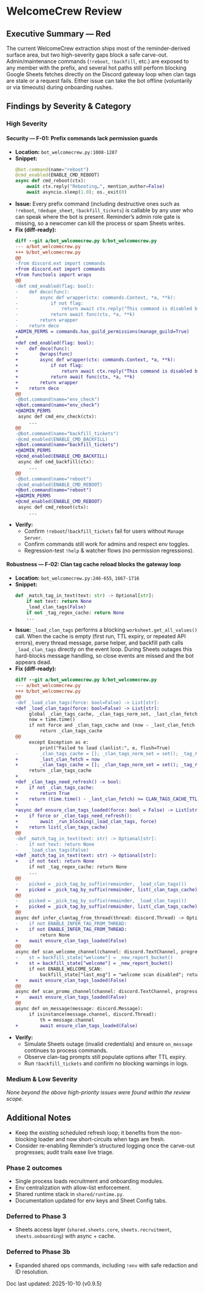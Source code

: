 # WelcomeCrew Review

## Executive Summary — **Red**
The current WelcomeCrew extraction ships most of the reminder-derived surface area, but two high-severity gaps block a safe carve-out. Admin/maintenance commands (`!reboot`, `!backfill`, etc.) are exposed to any member with the prefix, and several hot paths still perform blocking Google Sheets fetches directly on the Discord gateway loop when clan tags are stale or a request fails. Either issue can take the bot offline (voluntarily or via timeouts) during onboarding rushes.

## Findings by Severity & Category

### High Severity

#### Security — F-01: Prefix commands lack permission guards
* **Location:** `bot_welcomecrew.py:1008-1287`
* **Snippet:**
  ```py
  @bot.command(name="reboot")
  @cmd_enabled(ENABLE_CMD_REBOOT)
  async def cmd_reboot(ctx):
      await ctx.reply("Rebooting…", mention_author=False)
      await asyncio.sleep(1.0); os._exit(0)
  ```
* **Issue:** Every prefix command (including destructive ones such as `!reboot`, `!dedupe_sheet`, `!backfill_tickets`) is callable by any user who can speak where the bot is present. Reminder’s admin role gate is missing, so a newcomer can kill the process or spam Sheets writes.
* **Fix (diff-ready):**
  ```diff
  diff --git a/bot_welcomecrew.py b/bot_welcomecrew.py
  --- a/bot_welcomecrew.py
  +++ b/bot_welcomecrew.py
  @@
  -from discord.ext import commands
  +from discord.ext import commands
  +from functools import wraps
  @@
  -def cmd_enabled(flag: bool):
  -    def deco(func):
  -        async def wrapper(ctx: commands.Context, *a, **k):
  -            if not flag:
  -                return await ctx.reply("This command is disabled by env flag.", mention_author=False)
  -            return await func(ctx, *a, **k)
  -        return wrapper
  -    return deco
  +ADMIN_PERMS = commands.has_guild_permissions(manage_guild=True)
  +
  +def cmd_enabled(flag: bool):
  +    def deco(func):
  +        @wraps(func)
  +        async def wrapper(ctx: commands.Context, *a, **k):
  +            if not flag:
  +                return await ctx.reply("This command is disabled by env flag.", mention_author=False)
  +            return await func(ctx, *a, **k)
  +        return wrapper
  +    return deco
  @@
  -@bot.command(name="env_check")
  +@bot.command(name="env_check")
  +@ADMIN_PERMS
   async def cmd_env_check(ctx):
       ...
  @@
  -@bot.command(name="backfill_tickets")
  -@cmd_enabled(ENABLE_CMD_BACKFILL)
  +@bot.command(name="backfill_tickets")
  +@ADMIN_PERMS
  +@cmd_enabled(ENABLE_CMD_BACKFILL)
   async def cmd_backfill(ctx):
       ...
  @@
  -@bot.command(name="reboot")
  -@cmd_enabled(ENABLE_CMD_REBOOT)
  +@bot.command(name="reboot")
  +@ADMIN_PERMS
  +@cmd_enabled(ENABLE_CMD_REBOOT)
   async def cmd_reboot(ctx):
       ...
  ```
* **Verify:**
  - Confirm `!reboot`/`!backfill_tickets` fail for users without `Manage Server`.
  - Confirm commands still work for admins and respect env toggles.
  - Regression-test `!help` & watcher flows (no permission regressions).

#### Robustness — F-02: Clan tag cache reload blocks the gateway loop
* **Location:** `bot_welcomecrew.py:246-655`, `1667-1716`
* **Snippet:**
  ```py
  def _match_tag_in_text(text: str) -> Optional[str]:
      if not text: return None
      _load_clan_tags(False)
      if not _tag_regex_cache: return None
      ...
  ```
* **Issue:** `_load_clan_tags` performs a blocking `worksheet.get_all_values()` call. When the cache is empty (first run, TTL expiry, or repeated API errors), every thread message, parse helper, and backfill path calls `_load_clan_tags` directly on the event loop. During Sheets outages this hard-blocks message handling, so close events are missed and the bot appears dead.
* **Fix (diff-ready):**
  ```diff
  diff --git a/bot_welcomecrew.py b/bot_welcomecrew.py
  --- a/bot_welcomecrew.py
  +++ b/bot_welcomecrew.py
  @@
  -def _load_clan_tags(force: bool=False) -> List[str]:
  +def _load_clan_tags(force: bool=False) -> List[str]:
       global _clan_tags_cache, _clan_tags_norm_set, _last_clan_fetch, _tag_regex_cache
       now = time.time()
       if not force and _clan_tags_cache and (now - _last_clan_fetch < CLAN_TAGS_CACHE_TTL_SEC):
           return _clan_tags_cache
  @@
       except Exception as e:
           print("Failed to load clanlist:", e, flush=True)
  -        _clan_tags_cache = []; _clan_tags_norm_set = set(); _tag_regex_cache = None
  +        _last_clan_fetch = now
  +        _clan_tags_cache = []; _clan_tags_norm_set = set(); _tag_regex_cache = None
       return _clan_tags_cache
  +
  +def _clan_tags_need_refresh() -> bool:
  +    if not _clan_tags_cache:
  +        return True
  +    return (time.time() - _last_clan_fetch) >= CLAN_TAGS_CACHE_TTL_SEC
  +
  +async def ensure_clan_tags_loaded(force: bool = False) -> List[str]:
  +    if force or _clan_tags_need_refresh():
  +        await _run_blocking(_load_clan_tags, force)
  +    return list(_clan_tags_cache)
  @@
  -def _match_tag_in_text(text: str) -> Optional[str]:
  -    if not text: return None
  -    _load_clan_tags(False)
  +def _match_tag_in_text(text: str) -> Optional[str]:
  +    if not text: return None
       if not _tag_regex_cache: return None
       ...
  @@
  -    picked = _pick_tag_by_suffix(remainder, _load_clan_tags())
  +    picked = _pick_tag_by_suffix(remainder, list(_clan_tags_cache))
  @@
  -    picked = _pick_tag_by_suffix(remainder, _load_clan_tags())
  +    picked = _pick_tag_by_suffix(remainder, list(_clan_tags_cache))
  @@
  async def infer_clantag_from_thread(thread: discord.Thread) -> Optional[str]:
  -    if not ENABLE_INFER_TAG_FROM_THREAD:
  +    if not ENABLE_INFER_TAG_FROM_THREAD:
           return None
  +    await ensure_clan_tags_loaded(False)
  @@
  async def scan_welcome_channel(channel: discord.TextChannel, progress_cb=None):
  -    st = backfill_state["welcome"] = _new_report_bucket()
  +    st = backfill_state["welcome"] = _new_report_bucket()
       if not ENABLE_WELCOME_SCAN:
           backfill_state["last_msg"] = "welcome scan disabled"; return
  +    await ensure_clan_tags_loaded(False)
  @@
  async def scan_promo_channel(channel: discord.TextChannel, progress_cb=None):
  +    await ensure_clan_tags_loaded(False)
  @@
  async def on_message(message: discord.Message):
       if isinstance(message.channel, discord.Thread):
           th = message.channel
  +        await ensure_clan_tags_loaded(False)
  ```
* **Verify:**
  - Simulate Sheets outage (invalid credentials) and ensure `on_message` continues to process commands.
  - Observe clan-tag prompts still populate options after TTL expiry.
  - Run `!backfill_tickets` and confirm no blocking warnings in logs.

### Medium & Low Severity
_None beyond the above high-priority issues were found within the review scope._

## Additional Notes
- Keep the existing scheduled refresh loop; it benefits from the non-blocking loader and now short-circuits when tags are fresh.
- Consider re-enabling Reminder’s structured logging once the carve-out progresses; audit trails ease live triage.

### Phase 2 outcomes
- Single process loads recruitment and onboarding modules.
- Env centralization with allow-list enforcement.
- Shared runtime stack in `shared/runtime.py`.
- Documentation updated for env keys and Sheet Config tabs.

### Deferred to Phase 3
- Sheets access layer (`shared.sheets.core`, `sheets.recruitment`, `sheets.onboarding`) with async + cache.

### Deferred to Phase 3b
- Expanded shared ops commands, including `!env` with safe redaction and ID resolution.

Doc last updated: 2025-10-10 (v0.9.5)
